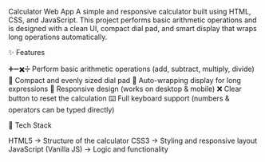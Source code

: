 ﻿Calculator Web App
A simple and responsive calculator built using HTML, CSS, and JavaScript.
This project performs basic arithmetic operations and is designed with a clean UI, compact dial pad, and smart display that wraps long operations automatically.

✨ Features

➕➖✖️➗ Perform basic arithmetic operations (add, subtract, multiply, divide)
🔢 Compact and evenly sized dial pad
📜 Auto-wrapping display for long expressions
📱 Responsive design (works on desktop & mobile)
❌ Clear button to reset the calculation
⌨️ Full keyboard support (numbers & operators can be typed directly)

🚀 Tech Stack

HTML5 → Structure of the calculator
CSS3 → Styling and responsive layout
JavaScript (Vanilla JS) → Logic and functionality
